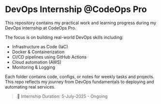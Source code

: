 # DevOps Internship @CodeOps Pro

This repository contains my practical work and learning progress during my DevOps internship at CodeOps Pro.

The focus is on building real-world DevOps skills including:

- Infrastructure as Code (IaC)
- Docker & Containerization
- CI/CD pipelines using GitHub Actions
- Cloud automation (AWS)
- Monitoring & Logging

Each folder contains code, configs, or notes for weekly tasks and projects.  
This repo reflects my journey from DevOps fundamentals to deploying and automating real services.

> 📅 Internship Duration: 5-July-2025 - Ongoing

